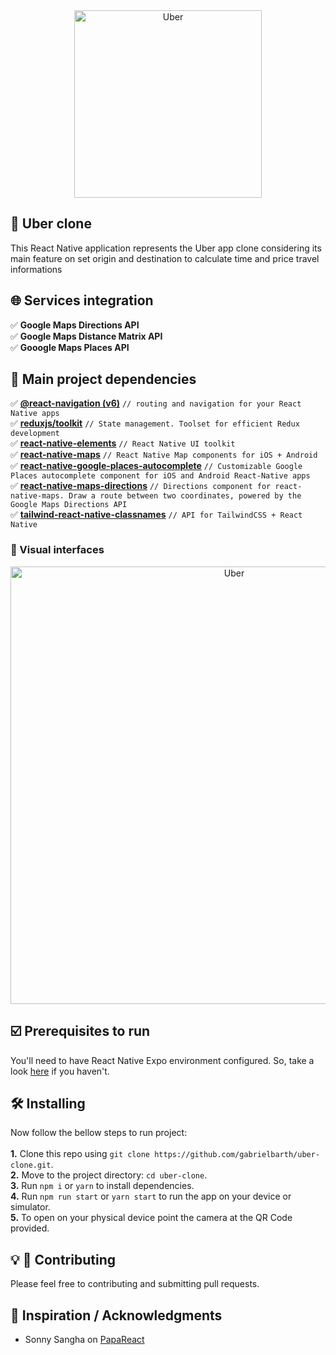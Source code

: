 <div align="center">
  <img alt="Uber" title="Uber" src="https://user-images.githubusercontent.com/42456106/196799961-9f356c7e-cdb6-4c38-abc1-072b28fbfc77.png" width="300px" />
</div>

## :round_pushpin: Uber clone

This React Native application represents the Uber app clone considering its main feature on set origin and destination to calculate time and price travel informations

## :globe_with_meridians: Services integration

:white_check_mark: **Google Maps Directions API**<br>
:white_check_mark: **Google Maps Distance Matrix API**<br>
:white_check_mark: **Gooogle Maps Places API**<br>

## :link: Main project dependencies

:white_check_mark: [**@react-navigation (v6)**](https://reactnavigation.org/) `// routing and navigation for your React Native apps`<br>
:white_check_mark: [**reduxjs/toolkit**](https://redux-toolkit.js.org/) `// State management. Toolset for efficient Redux development`<br>
:white_check_mark: [**react-native-elements**](https://reactnativeelements.com/) `// React Native UI toolkit`<br>
:white_check_mark: [**react-native-maps**](https://github.com/react-native-maps/react-native-maps) `// React Native Map components for iOS + Android`<br>
:white_check_mark: [**react-native-google-places-autocomplete**](https://github.com/FaridSafi/react-native-google-places-autocomplete) `// Customizable Google Places autocomplete component for iOS and Android React-Native apps`<br>
:white_check_mark: [**react-native-maps-directions**](https://github.com/bramus/react-native-maps-directions) `// Directions component for react-native-maps. Draw a route between two coordinates, powered by the Google Maps Directions API`<br>
:white_check_mark: [**tailwind-react-native-classnames**](https://github.com/jaredh159/tailwind-react-native-classnames) `// API for TailwindCSS + React Native` <br>

### :iphone: Visual interfaces

<div align="center">
  <img alt="Uber" title="Uber" src="https://user-images.githubusercontent.com/42456106/196802866-66466cb0-e344-4a71-86ba-a1c32c7eb738.gif" width="700px" />
</div>

## :ballot_box_with_check: Prerequisites to run

You'll need to have React Native Expo environment configured. So, take a look [here](https://docs.expo.dev/get-started/installation/) if you haven't.

## :hammer_and_wrench: Installing

Now follow the bellow steps to run project: <br> <br>
**1.** Clone this repo using `git clone https://github.com/gabrielbarth/uber-clone.git`. <br>
**2.** Move to the project directory: `cd uber-clone`. <br>
**3.** Run `npm i` or `yarn` to install dependencies. <br>
**4.** Run `npm run start` or `yarn start` to run the app on your device or simulator. <br>
**5.** To open on your physical device point the camera at the QR Code provided.<br>

## :bulb: :handshake: Contributing

Please feel free to contributing and submitting pull requests.

## :pray: Inspiration / Acknowledgments

- Sonny Sangha on [PapaReact](https://www.youtube.com/c/SonnySangha)
